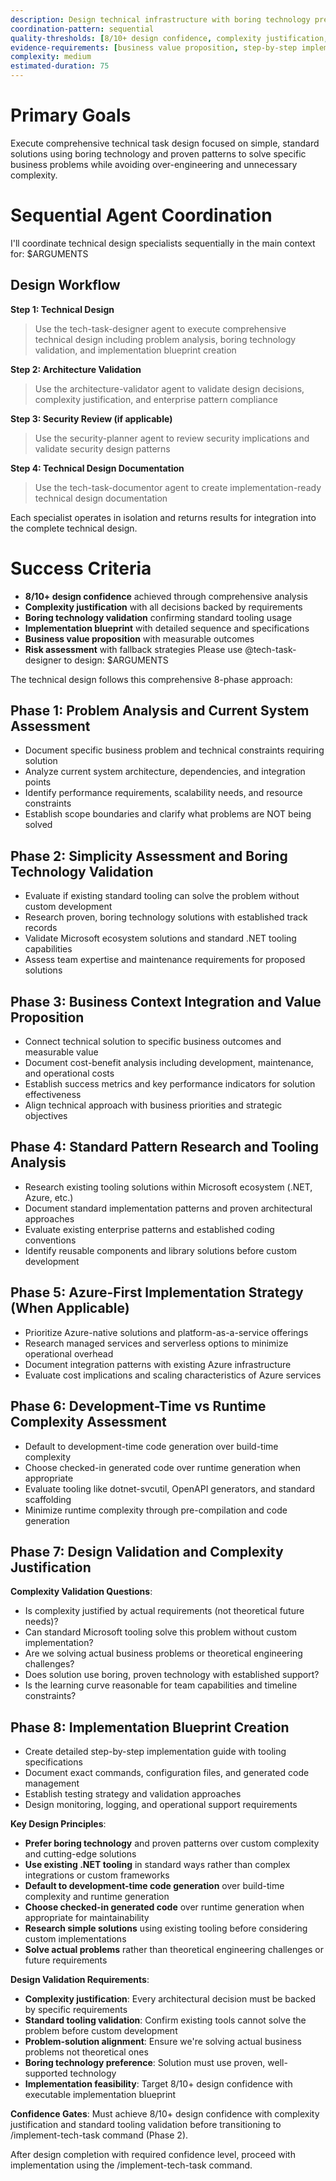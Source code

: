 ```yaml
---
description: Design technical infrastructure with boring technology preference. Use this to trigger @tech-task-designer agent.
coordination-pattern: sequential
quality-thresholds: [8/10+ design confidence, complexity justification, standard tooling validation]
evidence-requirements: [business value proposition, step-by-step implementation blueprint, risk assessment, boring technology validation]
complexity: medium
estimated-duration: 75
---
```


# Primary Goals
Execute comprehensive technical task design focused on simple, standard solutions using boring technology and proven patterns to solve specific business problems while avoiding over-engineering and unnecessary complexity.

# Sequential Agent Coordination

I'll coordinate technical design specialists sequentially in the main context for: $ARGUMENTS

## Design Workflow

**Step 1: Technical Design**
> Use the tech-task-designer agent to execute comprehensive technical design including problem analysis, boring technology validation, and implementation blueprint creation

**Step 2: Architecture Validation**
> Use the architecture-validator agent to validate design decisions, complexity justification, and enterprise pattern compliance

**Step 3: Security Review (if applicable)**
> Use the security-planner agent to review security implications and validate security design patterns

**Step 4: Technical Design Documentation**
> Use the tech-task-documentor agent to create implementation-ready technical design documentation

Each specialist operates in isolation and returns results for integration into the complete technical design.

# Success Criteria
- **8/10+ design confidence** achieved through comprehensive analysis
- **Complexity justification** with all decisions backed by requirements
- **Boring technology validation** confirming standard tooling usage
- **Implementation blueprint** with detailed sequence and specifications
- **Business value proposition** with measurable outcomes
- **Risk assessment** with fallback strategies
Please use @tech-task-designer to design: $ARGUMENTS

The technical design follows this comprehensive 8-phase approach:

## Phase 1: Problem Analysis and Current System Assessment
- Document specific business problem and technical constraints requiring solution
- Analyze current system architecture, dependencies, and integration points
- Identify performance requirements, scalability needs, and resource constraints
- Establish scope boundaries and clarify what problems are NOT being solved

## Phase 2: Simplicity Assessment and Boring Technology Validation
- Evaluate if existing standard tooling can solve the problem without custom development
- Research proven, boring technology solutions with established track records
- Validate Microsoft ecosystem solutions and standard .NET tooling capabilities
- Assess team expertise and maintenance requirements for proposed solutions

## Phase 3: Business Context Integration and Value Proposition
- Connect technical solution to specific business outcomes and measurable value
- Document cost-benefit analysis including development, maintenance, and operational costs
- Establish success metrics and key performance indicators for solution effectiveness
- Align technical approach with business priorities and strategic objectives

## Phase 4: Standard Pattern Research and Tooling Analysis
- Research existing tooling solutions within Microsoft ecosystem (.NET, Azure, etc.)
- Document standard implementation patterns and proven architectural approaches
- Evaluate existing enterprise patterns and established coding conventions
- Identify reusable components and library solutions before custom development

## Phase 5: Azure-First Implementation Strategy (When Applicable)
- Prioritize Azure-native solutions and platform-as-a-service offerings
- Research managed services and serverless options to minimize operational overhead
- Document integration patterns with existing Azure infrastructure
- Evaluate cost implications and scaling characteristics of Azure services

## Phase 6: Development-Time vs Runtime Complexity Assessment
- Default to development-time code generation over build-time complexity
- Choose checked-in generated code over runtime generation when appropriate
- Evaluate tooling like dotnet-svcutil, OpenAPI generators, and standard scaffolding
- Minimize runtime complexity through pre-compilation and code generation

## Phase 7: Design Validation and Complexity Justification
**Complexity Validation Questions**:
- Is complexity justified by actual requirements (not theoretical future needs)?
- Can standard Microsoft tooling solve this problem without custom implementation?
- Are we solving actual business problems or theoretical engineering challenges?
- Does solution use boring, proven technology with established support?
- Is the learning curve reasonable for team capabilities and timeline constraints?

## Phase 8: Implementation Blueprint Creation
- Create detailed step-by-step implementation guide with tooling specifications
- Document exact commands, configuration files, and generated code management
- Establish testing strategy and validation approaches
- Design monitoring, logging, and operational support requirements

**Key Design Principles**:
- **Prefer boring technology** and proven patterns over custom complexity and cutting-edge solutions
- **Use existing .NET tooling** in standard ways rather than complex integrations or custom frameworks
- **Default to development-time code generation** over build-time complexity and runtime generation
- **Choose checked-in generated code** over runtime generation when appropriate for maintainability
- **Research simple solutions** using existing tooling before considering custom implementations
- **Solve actual problems** rather than theoretical engineering challenges or future requirements

**Design Validation Requirements**:
- **Complexity justification**: Every architectural decision must be backed by specific requirements
- **Standard tooling validation**: Confirm existing tools cannot solve the problem before custom development
- **Problem-solution alignment**: Ensure we're solving actual business problems not theoretical ones
- **Boring technology preference**: Solution must use proven, well-supported technology
- **Implementation feasibility**: Target 8/10+ design confidence with executable implementation blueprint

**Confidence Gates**: Must achieve 8/10+ design confidence with complexity justification and standard tooling validation before transitioning to /implement-tech-task command (Phase 2).

After design completion with required confidence level, proceed with implementation using the /implement-tech-task command.
